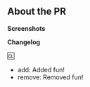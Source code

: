 <!-- The text between the arrows are comments - they will not be visible on your PR. -->
<!-- Please read these guidelines before opening your PR: https://docs.spacestation14.io/en/getting-started/pr-guideline -->

## About the PR <!-- Describe the Pull Request here. What does it change? What other things could this impact? -->

**Screenshots**
<!-- If applicable, add screenshots to showcase your PR. If your PR is a visual change, add
screenshots or it's liable to be closed by maintainers. -->

**Changelog**
<!--
Here you can fill out a changelog that will automatically be added to the game when your PR is merged
There are 4 icons for changelog entries: add, remove, tweak, fix. I trust you can figure out the rest.

You can put your name after the :cl: symbol to change the name that shows in the changelog (otherwise it takes your GitHub username)
Like so: :cl: PJB

Generally, only put things in changelogs that players actually care about. Stuff like "Refactored X system, no changes should be visible" shouldn't be on a changelog.

For writing actual entries, don't consider the entry type suffix (e.g. add) to be "part" of the sentence:
bad: - add: a new tool for engineers
good: - add: added a new tool for engineers
-->

:cl:
- add: Added fun!
- remove: Removed fun!

